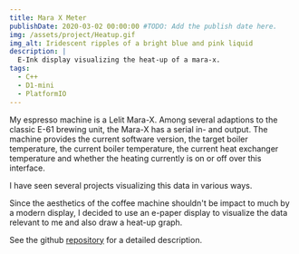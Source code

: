 ```yaml
---
title: Mara X Meter
publishDate: 2020-03-02 00:00:00 #TODO: Add the publish date here.
img: /assets/project/Heatup.gif
img_alt: Iridescent ripples of a bright blue and pink liquid
description: |
  E-Ink display visualizing the heat-up of a mara-x.
tags:
  - C++
  - D1-mini
  - PlatformIO
---
```


My espresso machine is a Lelit Mara-X. Among several adaptions to the classic E-61 brewing unit, the Mara-X has a serial in- and output. The machine provides the current software version, the target boiler temperature, the current boiler temperature, the current heat exchanger temperature and whether the heating currently is on or off over this interface.

I have seen several projects visualizing this data in various ways.

Since the aesthetics of the coffee machine shouldn't be impact to much by a modern display, I decided to use an e-paper display to visualize the data relevant to me and also draw a heat-up graph.

See the github [repository](https://github.com/Jerey/mara-x-meter) for a detailed description.
